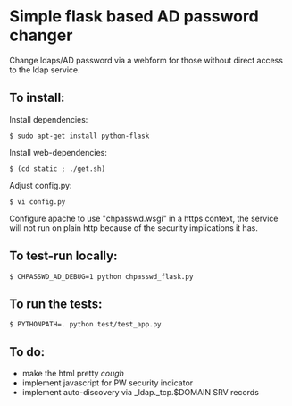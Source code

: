 Simple flask based AD password changer
======================================

Change ldaps/AD password via a webform for those without
direct access to the ldap service.

To install:
-----------

Install dependencies:
```
$ sudo apt-get install python-flask
```

Install web-dependencies:
```
$ (cd static ; ./get.sh)
```

Adjust config.py:
```
$ vi config.py
```

Configure apache to use "chpasswd.wsgi" in a https context, the
service will not run on plain http because of the security
implications it has.

To test-run locally:
--------------------
```
$ CHPASSWD_AD_DEBUG=1 python chpasswd_flask.py
```


To run the tests:
-----------------
```
$ PYTHONPATH=. python test/test_app.py
```

To do:
------

- make the html pretty *cough*
- implement javascript for PW security indicator
- implement auto-discovery via _ldap._tcp.$DOMAIN SRV records
